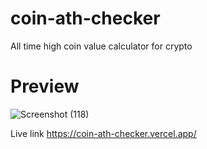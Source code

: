 # coin-ath-checker
All time high coin value calculator for crypto

# Preview

![Screenshot (118)](https://user-images.githubusercontent.com/71198309/207131111-6f78ed41-6e85-49b6-858a-a6a166463d32.png)

Live link https://coin-ath-checker.vercel.app/

